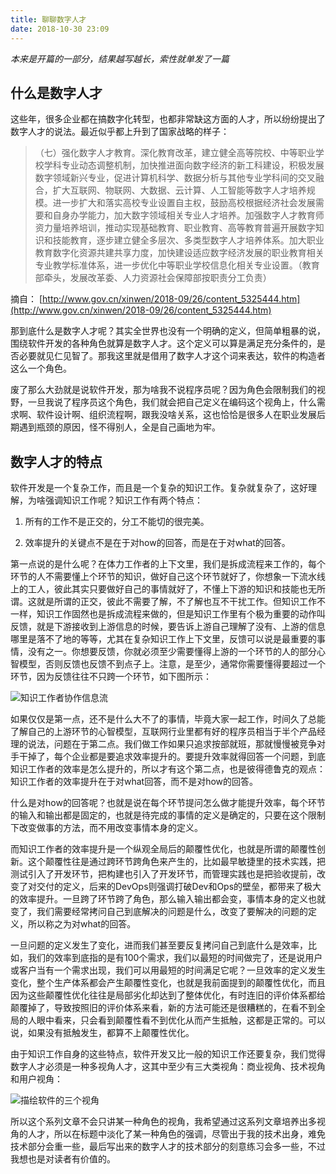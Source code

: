 ```yaml
---
title: 聊聊数字人才
date: 2018-10-30 23:09
---
```


*本来是开篇的一部分，结果越写越长，索性就单发了一篇*

## 什么是数字人才

这些年，很多企业都在搞数字化转型，也都非常缺这方面的人才，所以纷纷提出了数字人才的说法。最近似乎都上升到了国家战略的样子：

>（七）强化数字人才教育。深化教育改革，建立健全高等院校、中等职业学校学科专业动态调整机制，加快推进面向数字经济的新工科建设，积极发展数字领域新兴专业，促进计算机科学、数据分析与其他专业学科间的交叉融合，扩大互联网、物联网、大数据、云计算、人工智能等数字人才培养规模。进一步扩大和落实高校专业设置自主权，鼓励高校根据经济社会发展需要和自身办学能力，加大数字领域相关专业人才培养。加强数字人才教育师资力量培养培训，推动实现基础教育、职业教育、高等教育普遍开展数字知识和技能教育，逐步建立健全多层次、多类型数字人才培养体系。加大职业教育数字化资源共建共享力度，加快建设适应数字经济发展的职业教育相关专业教学标准体系，进一步优化中等职业学校信息化相关专业设置。（教育部牵头，发展改革委、人力资源社会保障部按职责分工负责）

摘自： [http://www.gov.cn/xinwen/2018-09/26/content_5325444.htm](http://www.gov.cn/xinwen/2018-09/26/content_5325444.htm)

那到底什么是数字人才呢？其实全世界也没有一个明确的定义，但简单粗暴的说，围绕软件开发的各种角色就算是数字人才。这个定义可以算是满足充分条件的，是否必要就见仁见智了。那我这里就是借用了数字人才这个词来表达，软件的构造者这么一个角色。

废了那么大劲就是说软件开发，那为啥我不说程序员呢？因为角色会限制我们的视野，一旦我说了程序员这个角色，我们就会把自己定义在编码这个视角上，什么需求啊、软件设计啊、组织流程啊，跟我没啥关系，这也恰恰是很多人在职业发展后期遇到瓶颈的原因，怪不得别人，全是自己画地为牢。

## 数字人才的特点

软件开发是一个复杂工作，而且是一个复杂的知识工作。复杂就复杂了，这好理解，为啥强调知识工作呢？知识工作有两个特点：

1.  所有的工作不是正交的，分工不能切的很完美。

2.  效率提升的关键点不是在于对how的回答，而是在于对what的回答。

第一点说的是什么呢？在体力工作者的上下文里，我们是拆成流程来工作的，每个环节的人不需要懂上个环节的知识，做好自己这个环节就好了，你想象一下流水线上的工人，彼此其实只要做好自己的事情就好了，不懂上下游的知识和技能也无所谓。这就是所谓的正交，彼此不需要了解，不了解也互不干扰工作。但知识工作不一样，知识工作固然也是拆成流程来做的，但是知识工作里有个极为重要的动作叫反馈，就是下游接收到上游信息的时候，要告诉上游自己理解了没有、上游的信息哪里是落不了地的等等，尤其在复杂知识工作上下文里，反馈可以说是最重要的事情，没有之一。你想要反馈，你就必须至少需要懂得上游的一个环节的人的部分心智模型，否则反馈也反馈不到点子上。注意，是至少，通常你需要懂得要超过一个环节，因为反馈往往不只跨一个环节，如下图所示：

![知识工作者协作信息流](https://personal-blog.obs.cn-north-4.myhuaweicloud.com/talk-about-digital-talent/pic-01.png)

如果仅仅是第一点，还不是什么大不了的事情，毕竟大家一起工作，时间久了总能了解自己的上游环节的心智模型，互联网行业里都有好的程序员相当于半个产品经理的说法，问题在于第二点。我们做工作如果只追求按部就班，那就慢慢被竞争对手干掉了，每个企业都是要追求效率提升的。要提升效率就得回答一个问题，到底知识工作者的效率是怎么提升的，所以才有这个第二点，也是彼得德鲁克的观点：知识工作者的效率提升在于对what回答，而不是对how的回答。

什么是对how的回答呢？也就是说在每个环节提问怎么做才能提升效率，每个环节的输入和输出都是固定的，也就是待完成的事情的定义是确定的，只要在这个限制下改变做事的方法，而不用改变事情本身的定义。

而知识工作者的效率提升是一个纵观全局后的颠覆性优化，也就是所谓的颠覆性创新。这个颠覆性往是通过跨环节跨角色来产生的，比如最早敏捷里的技术实践，把测试引入了开发环节，把构建也引入了开发环节，而管理实践也是把验收提前，改变了对交付的定义，后来的DevOps则强调打破Dev和Ops的壁垒，都带来了极大的效率提升。一旦跨了环节跨了角色，那么输入输出都会变，事情本身的定义也就变了，我们需要经常拷问自己到底解决的问题是什么，改变了要解决的问题的定义，所以称之为对what的回答。

一旦问题的定义发生了变化，进而我们甚至要反复拷问自己到底什么是效率，比如，我们的效率到底指的是有100个需求，我们以最短的时间做完了，还是说用户或客户当有一个需求出现，我们可以用最短的时间满足它呢？一旦效率的定义发生变化，整个生产体系都会产生颠覆性变化，也就是我前面提到的颠覆性优化，而且因为这些颠覆性优化往往是局部劣化却达到了整体优化，有时连旧的评价体系都给颠覆掉了，导致按照旧的评价体系来看，新的方法可能还是很糟糕的，在看不到全局的人眼中看来，只会看到颠覆性看不到优化从而产生抵触，这都是正常的。可以说，如果没有抵触发生，都算不上颠覆性优化。

由于知识工作自身的这些特点，软件开发又比一般的知识工作还要复杂，我们觉得数字人才必须是一种多视角人才，这其中至少有三大类视角：商业视角、技术视角和用户视角：

![描绘软件的三个视角](https://personal-blog.obs.cn-north-4.myhuaweicloud.com/talk-about-digital-talent/pic-02.jpg)

所以这个系列文章不会只讲某一种角色的视角，我希望通过这系列文章培养出多视角的人才，所以在标题中淡化了某一种角色的强调，尽管出于我的技术出身，难免技术部分会重一些，最后写出来的数字人才的技术部分的刻意练习会多一些，不过我想也是对读者有价值的。